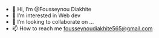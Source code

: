 - 👋 Hi, I’m @Fousseynou Diakhite 
- 👀 I’m interested in Web dev 
- 💞️ I’m looking to collaborate on ...
- 📫 How to reach me fousseynoudiakhite565@gmail.com

<!---
FousseynouDiakhite/FousseynouDiakhite is a ✨ special ✨ repository because its `README.md` (this file) appears on your GitHub profile.
You can click the Preview link to take a look at your changes.
--->

